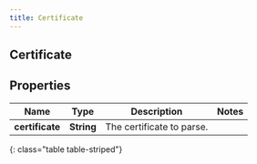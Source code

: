 ```yaml
---
title: Certificate
---
```

## Certificate


## Properties

| Name | Type | Description | Notes |
| ------------ | ------------- | ------------- | ------------- |
| **certificate** | <!----><!---->**String**<!----> | The certificate to parse. |  |
{: class="table table-striped"}



